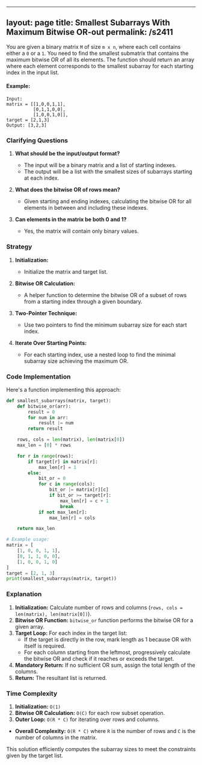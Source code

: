 
---
layout: page
title:  Smallest Subarrays With Maximum Bitwise OR-out
permalink: /s2411
---

You are given a binary matrix `M` of size `m x n`, where each cell contains either a `0` or a `1`. You need to find the smallest submatrix that contains the maximum bitwise OR of all its elements. The function should return an array where each element corresponds to the smallest subarray for each starting index in the input list.

#### Example:
```plaintext
Input: 
matrix = [[1,0,0,1,1],
          [0,1,1,0,0],
          [1,0,0,1,0]],
target = [2,1,3]
Output: [3,2,3]
```

### Clarifying Questions
1. **What should be the input/output format?**
   - The input will be a binary matrix and a list of starting indexes.
   - The output will be a list with the smallest sizes of subarrays starting at each index.

2. **What does the bitwise OR of rows mean?**
   - Given starting and ending indexes, calculating the bitwise OR for all elements in between and including these indexes.

3. **Can elements in the matrix be both 0 and 1?**
   - Yes, the matrix will contain only binary values.

### Strategy

1. **Initialization:**
   - Initialize the matrix and target list.

2. **Bitwise OR Calculation:**
   - A helper function to determine the bitwise OR of a subset of rows from a starting index through a given boundary.
  
3. **Two-Pointer Technique:**
   - Use two pointers to find the minimum subarray size for each start index.

4. **Iterate Over Starting Points:**
   - For each starting index, use a nested loop to find the minimal subarray size achieving the maximum OR.

### Code Implementation

Here's a function implementing this approach:

```python
def smallest_subarrays(matrix, target):
    def bitwise_or(arr):
        result = 0
        for num in arr:
            result |= num
        return result

    rows, cols = len(matrix), len(matrix[0])
    max_len = [0] * rows

    for r in range(rows):
        if target[r] in matrix[r]:
            max_len[r] = 1
        else:
            bit_or = 0
            for c in range(cols):
                bit_or |= matrix[r][c]
                if bit_or >= target[r]:
                    max_len[r] = c + 1                   
                    break
            if not max_len[r]:
                max_len[r] = cols  

    return max_len

# Example usage:
matrix = [
    [1, 0, 0, 1, 1],
    [0, 1, 1, 0, 0],
    [1, 0, 0, 1, 0]
]
target = [2, 1, 3]
print(smallest_subarrays(matrix, target))
```

### Explanation

1. **Initialization:** Calculate number of rows and columns (`rows, cols = len(matrix), len(matrix[0])`).
2. **Bitwise OR Function:** `bitwise_or` function performs the bitwise OR for a given array.
3. **Target Loop:** For each index in the target list:
   - If the target is directly in the row, mark length as 1 because OR with itself is required.
   - For each column starting from the leftmost, progressively calculate the bitwise OR and check if it reaches or exceeds the target.
4. **Mandatory Return:** If no sufficient OR sum, assign the total length of the columns.
5. **Return:** The resultant list is returned.

### Time Complexity

1. **Initialization:** `O(1)`
2. **Bitwise OR Calculation:** `O(C)` for each row subset operation.
3. **Outer Loop:** `O(R * C)` for iterating over rows and columns.

- **Overall Complexity:** `O(R * C)` where `R` is the number of rows and `C` is the number of columns in the matrix.

This solution efficiently computes the subarray sizes to meet the constraints given by the target list.